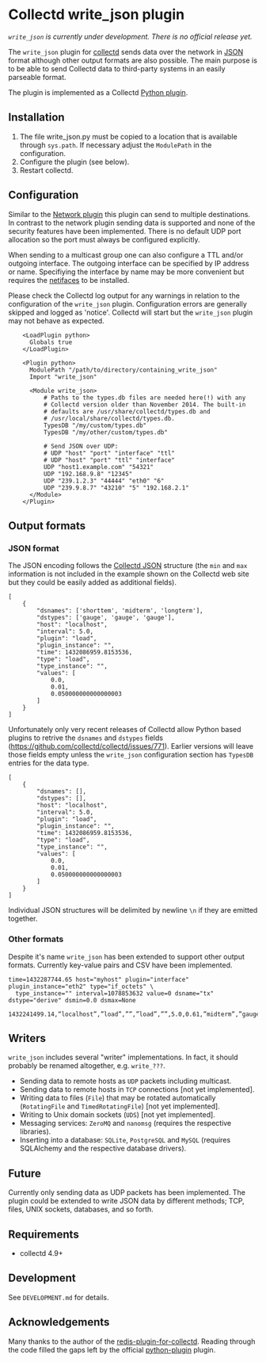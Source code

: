 Collectd write_json plugin
==========================

*```write_json``` is currently under development. There is no official release yet.* 

The ```write_json``` plugin for [collectd](http://collectd.org) sends data 
over the network in [JSON](http://www.json.org/) format although other output formats 
are also possible. The main purpose is to be able to send Collectd data to third-party 
systems in an easily parseable format.

The plugin is implemented as a 
Collectd [Python plugin](http://collectd.org/documentation/manpages/collectd-python.5.shtml).

Installation
------------
 1. The file write_json.py must be copied to a location that is available through
    ```sys.path```. If necessary adjust the ```ModulePath``` in the configuration.
 2. Configure the plugin (see below).
 3. Restart collectd.

Configuration
-------------
Similar to the [Network plugin](https://collectd.org/documentation/manpages/collectd.conf.5.shtml#plugin_network)
this plugin can send to multiple destinations. In contrast to the network plugin sending 
data is supported and none of the security features have been implemented. 
There is no default UDP port allocation so the port must always be configured explicitly.

When sending to a multicast group one can also configure a TTL and/or outgoing interface.
The outgoing interface can be specified by IP address or name. Specifiying the interface
by name may be more convenient but requires the [netifaces](https://pypi.python.org/pypi/netifaces/) 
to be installed.

Please check the Collectd log output for any warnings in relation to the configuration
of the ```write_json``` plugin. Configuration errors are generally skipped and logged 
as 'notice'. Collectd will start but the ```write_json``` plugin may not behave as
expected.


```
    <LoadPlugin python>
      Globals true
    </LoadPlugin>

    <Plugin python>
      ModulePath "/path/to/directory/containing_write_json"
      Import "write_json"

      <Module write_json>
          # Paths to the types.db files are needed here(!) with any 
          # Collectd version older than November 2014. The built-in
          # defaults are /usr/share/collectd/types.db and
          # /usr/local/share/collectd/types.db.
          TypesDB "/my/custom/types.db"
          TypesDB "/my/other/custom/types.db"
          
          # Send JSON over UDP:
          # UDP "host" "port" "interface" "ttl"
          # UDP "host" "port" "ttl" "interface"
          UDP "host1.example.com" "54321"
          UDP "192.168.9.8" "12345"
          UDP "239.1.2.3" "44444" "eth0" "6"
          UDP "239.9.8.7" "43210" "5" "192.168.2.1"
      </Module>
    </Plugin>
```

Output formats
--------------

### JSON format

The JSON encoding follows the [Collectd JSON](https://collectd.org/wiki/index.php/JSON) structure
(the ```min``` and ```max``` information is not included in the example shown on the
Collectd web site but they could be easily added as additional fields).
```
[
    {
        "dsnames": ['shorttem', 'midterm', 'longterm'],
        "dstypes": ['gauge', 'gauge', 'gauge'],
        "host": "localhost",
        "interval": 5.0,
        "plugin": "load",
        "plugin_instance": "",
        "time": 1432086959.8153536,
        "type": "load",
        "type_instance": "",
        "values": [
            0.0,
            0.01,
            0.050000000000000003
        ]
    }
]
```
Unfortunately only very recent releases of Collectd allow Python
based plugins to retrive the ```dsnames``` and ```dstypes``` fields
(https://github.com/collectd/collectd/issues/771). Earlier
versions will leave those fields empty unless the ```write_json``` configuration
section has ```TypesDB``` entries for the data type.
```
[
    {
        "dsnames": [],
        "dstypes": [],
        "host": "localhost",
        "interval": 5.0,
        "plugin": "load",
        "plugin_instance": "",
        "time": 1432086959.8153536,
        "type": "load",
        "type_instance": "",
        "values": [
            0.0,
            0.01,
            0.050000000000000003
        ]
    }
]
```
Individual JSON structures will be delimited by newline ```\n``` if they are emitted
together.

### Other formats
Despite it's name ```write_json``` has been extended to support other output
formats. Currently key-value pairs and CSV have been implemented.
```
time=1432287744.65 host="myhost" plugin="interface" plugin_instance="eth2" type="if_octets" \
  type_instance="" interval=1078853632 value=0 dsname="tx" dstype="derive" dsmin=0.0 dsmax=None
```
```
1432241499.14,“localhost”,”load”,””,”load”,””,5.0,0.61,”midterm”,”gauge”,0.0,5000.0
```

Writers
-------
```write_json``` includes several "writer" implementations. In fact, it should probably be renamed
altogether, e.g. ```write_???```.
* Sending data to remote hosts as ```UDP``` packets including multicast.
* Sending data to remote hosts in ```TCP``` connections [not yet implemented].
* Writing data to files (```File```) that may be rotated automatically (```RotatingFile``` and
  ```TimedRotatingFile```) [not yet implemented].
* Writing to Unix domain sockets (```UDS```) [not yet implemented].
* Messaging services: ```ZeroMQ``` and ```nanomsg``` (requires the respective libraries).
* Inserting into a database: ```SQLite```, ```PostgreSQL``` and ```MySQL``` (requires SQLAlchemy
  and the respective database drivers).

Future
------
Currently only sending data as UDP packets has been implemented. The plugin could be 
extended to write JSON data by different methods; TCP, files, UNIX sockets, databases,
and so forth.


Requirements
------------
 * collectd 4.9+


Development
-----------

See ```DEVELOPMENT.md``` for details.


Acknowledgements
----------------

Many thanks to the author of the [redis-plugin-for-collectd](http://powdahound.com/2010/06/redis-plugin-for-collectd/).
Reading through the code filled the gaps left by the official [python-plugin](https://collectd.org/documentation/manpages/collectd-python.5.shtml)
plugin.
